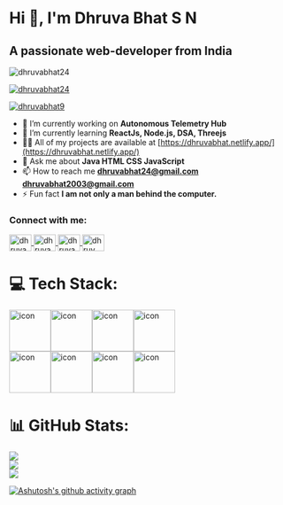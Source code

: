 # Hi 👋, I'm Dhruva Bhat S N
## A passionate web-developer from India

<p align="left"> <img src="https://komarev.com/ghpvc/?username=dhruvabhat24&label=Profile%20views&color=00ff00&style=plastic" alt="dhruvabhat24" /> </p>

<p align="left"> 
  <a href="https://github.com/ryo-ma/github-profile-trophy">
    <img src="https://github-profile-trophy.vercel.app/?username=dhruvabhat24&theme=radical" alt="dhruvabhat24" />
  </a>
</p>

<p align="left"> 
  <a href="https://twitter.com/dhruvabhat9" target="blank">
    <img src="https://img.shields.io/twitter/follow/dhruvabhat9?logo=twitter&style=for-the-badge" alt="dhruvabhat9" />
  </a>
</p>

- 🔭 I’m currently working on **Autonomous Telemetry Hub**
- 🌱 I’m currently learning **ReactJs, Node.js, DSA, Threejs**
- 👨‍💻 All of my projects are available at [https://dhruvabhat.netlify.app/](https://dhruvabhat.netlify.app/)
- 💬 Ask me about **Java HTML CSS JavaScript**
- 📫 How to reach me **dhruvabhat24@gmail.com dhruvabhat2003@gmail.com**
- ⚡ Fun fact **I am not only a man behind the computer.**

### Connect with me:
<p align="left">
  <a href="https://codepen.io/dhruvabhat24" target="blank">
    <img align="center" src="https://raw.githubusercontent.com/rahuldkjain/github-profile-readme-generator/master/src/images/icons/Social/codepen.svg" alt="dhruvabhat24" height="30" width="40" />
  </a>
  <a href="https://twitter.com/dhruvabhat9" target="blank">
    <img align="center" src="https://raw.githubusercontent.com/rahuldkjain/github-profile-readme-generator/master/src/images/icons/Social/twitter.svg" alt="dhruvabhat9" height="30" width="40" />
  </a>
  <a href="https://linkedin.com/in/dhruva bhat" target="blank">
    <img align="center" src="https://raw.githubusercontent.com/rahuldkjain/github-profile-readme-generator/master/src/images/icons/Social/linked-in-alt.svg" alt="dhruva bhat" height="30" width="40" />
  </a>
  <a href="https://instagram.com/dhruv__bhat_05" target="blank">
    <img align="center" src="https://raw.githubusercontent.com/rahuldkjain/github-profile-readme-generator/master/src/images/icons/Social/instagram.svg" alt="dhruv__bhat_05" height="30" width="40" />
  </a>
</p>

# 💻 Tech Stack:
<div style="display: flex; align-items: flex-start;"><img src="https://techstack-generator.vercel.app/js-icon.svg" alt="icon" width="75" height="75" /><img src="https://techstack-generator.vercel.app/react-icon.svg" alt="icon" width="75" height="75" /><img src="https://techstack-generator.vercel.app/github-icon.svg" alt="icon" width="75" height="75" /><img src="https://techstack-generator.vercel.app/docker-icon.svg" alt="icon" width="75" height="75" /></div><div style="display: flex; align-items: flex-start;"><img src="https://techstack-generator.vercel.app/java-icon.svg" alt="icon" width="75" height="75" /><img src="https://techstack-generator.vercel.app/mysql-icon.svg" alt="icon" width="75" height="75" /><img src="https://techstack-generator.vercel.app/nginx-icon.svg" alt="icon" width="75" height="75" /><img src="https://techstack-generator.vercel.app/python-icon.svg" alt="icon" width="75" height="75" /></div>

# 📊 GitHub Stats:
![](https://github-readme-stats.vercel.app/api?username=Dhruvabhat24&theme=radical&hide_border=false&include_all_commits=true&count_private=true)<br/>
![](https://github-readme-streak-stats.herokuapp.com/?user=Dhruvabhat24&theme=radical&hide_border=false)<br/>
![](https://github-readme-stats.vercel.app/api/top-langs/?username=Dhruvabhat24&theme=radical&hide_border=false&include_all_commits=true&count_private=true&layout=compact)

[![Ashutosh's github activity graph](https://github-readme-activity-graph.vercel.app/graph?username=dhruvabhat24&bg_color=ddd1ff&color=9e4c98&line=4dd5c5&point=0353d3&area=true&hide_border=true)](https://github.com/ashutosh00710/github-readme-activity-graph)
